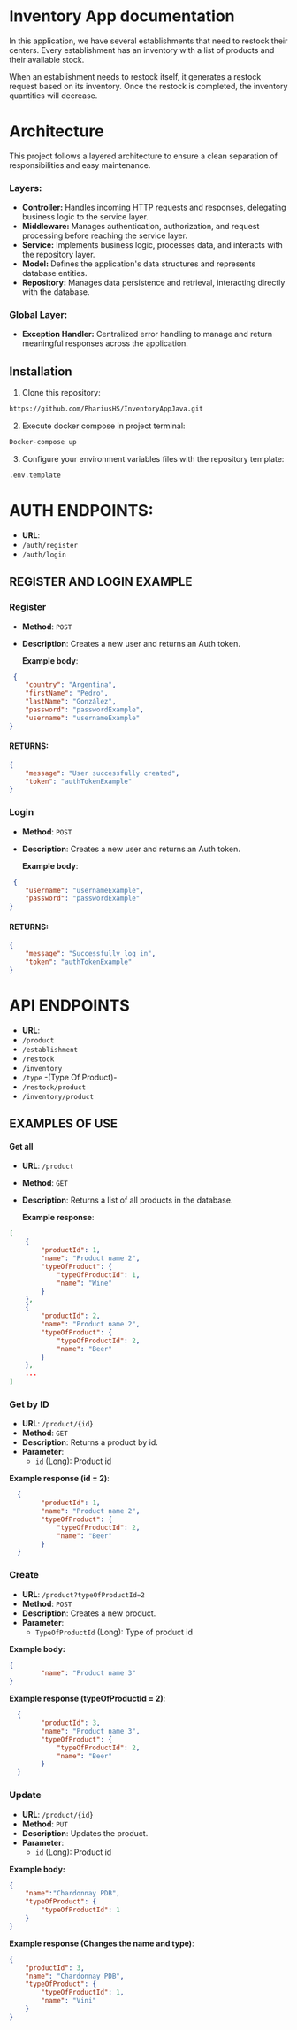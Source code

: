 # Inventory App documentation

In this application, we have several establishments that need to restock their centers.
Every establishment has an inventory with a list of products and their available stock.

When an establishment needs to restock itself, it generates a restock request based on its inventory.
Once the restock is completed, the inventory quantities will decrease.

# Architecture
This project follows a layered architecture to ensure a clean separation of responsibilities and easy maintenance.

### Layers:

- **Controller:** Handles incoming HTTP requests and responses, delegating business logic to the service layer.
- **Middleware:** Manages authentication, authorization, and request processing before reaching the service layer.
- **Service:** Implements business logic, processes data, and interacts with the repository layer.
- **Model:** Defines the application's data structures and represents database entities.
- **Repository:** Manages data persistence and retrieval, interacting directly with the database.
  
### Global Layer:
- **Exception Handler:** Centralized error handling to manage and return meaningful responses across the application.


## Installation

1. Clone this repository:

```bash
https://github.com/PhariusHS/InventoryAppJava.git
```
2. Execute docker compose in project terminal:
```bash
Docker-compose up
```
3. Configure your environment variables files with the repository template:
```bash
.env.template
```

# AUTH ENDPOINTS: 
- **URL**:
- `/auth/register`
- `/auth/login`

## REGISTER AND LOGIN EXAMPLE
### Register 
- **Method**: `POST`
- **Description**: Creates a new user and returns an Auth token.
  
  **Example body**:
```json
 {
    "country": "Argentina",
    "firstName": "Pedro",
    "lastName": "González",
    "password": "passwordExample",
    "username": "usernameExample"
}
```

#### RETURNS:

```json
{
    "message": "User successfully created",
    "token": "authTokenExample"
}

```

### Login 
- **Method**: `POST`
- **Description**: Creates a new user and returns an Auth token.
  
  **Example body**:
```json
 {
    "username": "usernameExample",
    "password": "passwordExample"
}
```

#### RETURNS:

```json
{
    "message": "Successfully log in",
    "token": "authTokenExample"
}

```

  # API ENDPOINTS

- **URL**:
- `/product`
- `/establishment`
- `/restock`
- `/inventory`
- `/type` -(Type Of Product)-
- `/restock/product`
- `/inventory/product`

## EXAMPLES OF USE

#### Get all 
- **URL**: `/product`
- **Method**: `GET`
- **Description**: Returns a list of all products in the database.
  
  **Example response**:
```json
[
    {
        "productId": 1,
        "name": "Product name 2",
        "typeOfProduct": {
            "typeOfProductId": 1,
            "name": "Wine"
        }
    },
    {
        "productId": 2,
        "name": "Product name 2",
        "typeOfProduct": {
            "typeOfProductId": 2,
            "name": "Beer"
        }
    },
    ...
]
```

### Get by ID

- **URL**: `/product/{id}`
- **Method**: `GET`
- **Description**: Returns a product by id.
- **Parameter**:
  - `id` (Long): Product id
    
**Example response (id = 2)**:

```json
  {
        "productId": 1,
        "name": "Product name 2",
        "typeOfProduct": {
            "typeOfProductId": 2,
            "name": "Beer"
        }
  }
```

### Create
- **URL**: `/product?typeOfProductId=2`
- **Method**: `POST`
- **Description**: Creates a new product.
- **Parameter**:
  - `TypeOfProductId` (Long): Type of product id
    

**Example body:**
```json
{   
        "name": "Product name 3"
}
```
**Example response (typeOfProductId = 2)**:
```json
  {
        "productId": 3,
        "name": "Product name 3",
        "typeOfProduct": {
            "typeOfProductId": 2,
            "name": "Beer"
        }
  }
```

### Update
- **URL**: `/product/{id}`
- **Method**: `PUT`
- **Description**: Updates the product.
- **Parameter**:
  - `id` (Long): Product id
    

**Example body:**
```json
{
    "name":"Chardonnay PDB",
    "typeOfProduct": {
        "typeOfProductId": 1
    }
}
```
**Example response (Changes the name and type)**:
```json
{
    "productId": 3,
    "name": "Chardonnay PDB",
    "typeOfProduct": {
        "typeOfProductId": 1,
        "name": "Vini"
    }
}
```




